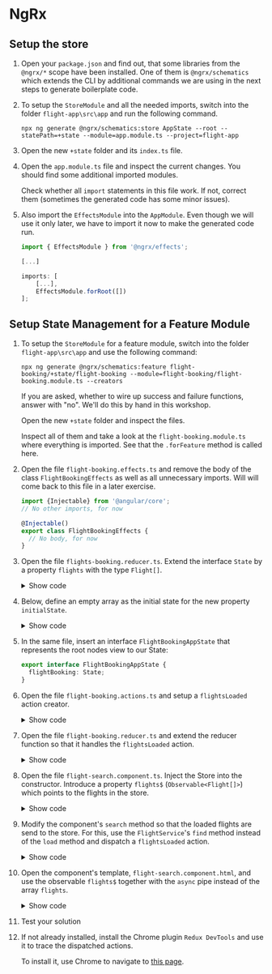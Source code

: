 # NgRx

## Setup the store

1. Open your `package.json` and find out, that some libraries from the `@ngrx/*` scope have been installed. One of them is `@ngrx/schematics` which extends the CLI by additional commands we are using in the next steps to generate boilerplate code.

2. To setup the `StoreModule` and all the needed imports, switch into the folder `flight-app\src\app` and run the following command.

   `npx ng generate @ngrx/schematics:store AppState --root --statePath=+state --module=app.module.ts --project=flight-app`

3. Open the new `+state` folder and its `index.ts` file.

4. Open the `app.module.ts` file and inspect the current changes. You should find some additional imported modules.

   Check whether all `import` statements in this file work. If not, correct them (sometimes the generated code has some minor issues).

5. Also import the `EffectsModule` into the `AppModule`. Even though we will use it only later, we have to import it now to make the generated code run.

   ```typescript
   import { EffectsModule } from '@ngrx/effects';

   [...]

   imports: [
       [...],
       EffectsModule.forRoot([])
   ];
   ```

## Setup State Management for a Feature Module

1. To setup the `StoreModule` for a feature module, switch into the folder `flight-app\src\app` and use the following command:

   `npx ng generate @ngrx/schematics:feature flight-booking/+state/flight-booking --module=flight-booking/flight-booking.module.ts --creators`

   If you are asked, whether to wire up success and failure functions, answer with "no". We'll do this by hand in this workshop.

   Open the new `+state` folder and inspect the files.

   Inspect all of them and take a look at the `flight-booking.module.ts` where everything is imported.
   See that the `.forFeature` method is called here.

2. Open the file `flight-booking.effects.ts` and remove the body of the class `FlightBookingEffects` as well as all unnecessary imports. Will will come back to this file in a later exercise.

   ```TypeScript
   import {Injectable} from '@angular/core';
   // No other imports, for now

   @Injectable()
   export class FlightBookingEffects {
     // No body, for now
   }
   ```

3. Open the file `flights-booking.reducer.ts`. Extend the interface `State` by a property `flights` with the type `Flight[]`.

   <details>
   <summary>Show code</summary>
   <p>

   ```typescript
   export interface State {
     flights: Flight[];
   }
   ```

   </p>
   </details>

4. Below, define an empty array as the initial state for the new property `initialState`.
   <details>
   <summary>Show code</summary>
   <p>

   ```typescript
   export const initialState: State = {
     flights: [],
   };
   ```

   </p>
   </details>

5. In the same file, insert an interface `FlightBookingAppState` that represents the root nodes view to our State:

   ```typescript
   export interface FlightBookingAppState {
     flightBooking: State;
   }
   ```

6. Open the file `flight-booking.actions.ts` and setup a `flightsLoaded` action creator.

   <details>
   <summary>Show code</summary>
   <p>
   You can replace the whole file with the following content:

   ```typescript
   [...]

   export const flightsLoaded = createAction(
     '[FlightBooking] FlightsLoaded',
     props<{flights: Flight[]}>()
   );
   ```

   </p>
   </details>

7. Open the file `flight-booking.reducer.ts` and extend the reducer function so that it handles the `flightsLoaded` action.

   <details>
   <summary>Show code</summary>
   <p>

   ```TypeScript
   export const reducer = createReducer(
     initialState,

     on(flightsLoaded, (state, action) => {
       const flights = action.flights;
       return { ...state, flights };
     })
   )
   ```

   </p>
   </details>

8. Open the file `flight-search.component.ts`. Inject the Store into the constructor. Introduce a property `flights$` (`Observable<Flight[]>`) which points to the flights in the store.

   <details>
   <summary>Show code</summary>
   <p>

   ```typescript
   export class FlightSearchComponent implements OnInit {

     [...]

     flights$ = this.store.select(s => s.flightBooking.flights);

     constructor(
       [...]
       private store: Store<FlightBookingAppState>
     ) {}

     [...]
   }
   ```

   </p>
   </details>

9. Modify the component's `search` method so that the loaded flights are send to the store. For this, use the `FlightService`'s `find` method instead of the `load` method and dispatch a `flightsLoaded` action.

   <details>
   <summary>Show code</summary>
   <p>

   ```TypeScript
   search(): void {
     if (!this.from || !this.to) return;

     // old:
     // this.flightService.load(...)

     // new:
     this.flightService
         .find(this.from, this.to, this.urgent)
         .subscribe({
           next: flights => {
             this.store.dispatch(flightsLoaded({flights}));
           },
           error: error => {
             console.error('error', error);
           }
         });
   }
   ```

   </p>
   </details>

10. Open the component's template, `flight-search.component.html`, and use the observable `flights$` together with the `async` pipe instead of the array `flights`.

    <details>
    <summary>Show code</summary>
    <p>

    ```html
    <div *ngFor="let f of flights$ | async">
      <div class="col-xs-12 col-sm-6 col-md-4 col-lg-3">
        <flight-card [...]></flight-card>
      </div>
    </div>
    ```

    </p>
    </details>

11. Test your solution

12. If not already installed, install the Chrome plugin `Redux DevTools` and use it to trace the dispatched actions.

    To install it, use Chrome to navigate to [this page](https://chrome.google.com/webstore/detail/redux-devtools/lmhkpmbekcpmknklioeibfkpmmfibljd?hl=de).

